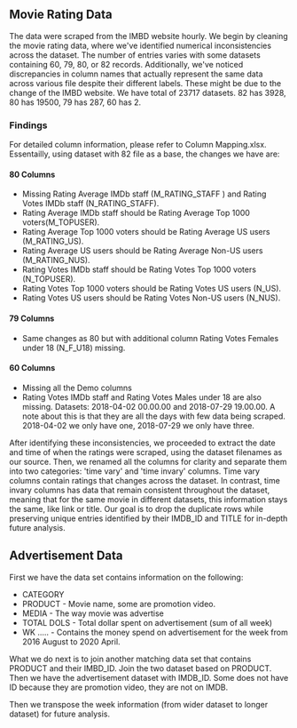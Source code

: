 ## Movie Rating Data
The data were scraped from the IMBD website hourly. We begin by cleaning the movie rating data, where we've identified numerical inconsistencies across the dataset. The number of entries varies with some datasets containing 60, 79, 80, or 82 records. Additionally, we've noticed discrepancies in column names that actually represent the same data across various file despite their different labels. These might be due to the change of the IMBD website. We have total of 23717 datasets. 82 has 3928, 80 has 19500, 79 has 287, 60 has 2.

### Findings
For detailed column information, please refer to Column Mapping.xlsx. Essentailly, using dataset with 82 file as a base, the changes we have are:

#### 80 Columns
* Missing Rating Average IMDb staff (M_RATING_STAFF ) and Rating Votes IMDb staff (N_RATING_STAFF).
* Rating Average IMDb staff should be Rating Average Top 1000 voters(M_TOPUSER).
* Rating Average Top 1000 voters should be Rating Average US users (M_RATING_US).
* Rating Average US users should be Rating Average Non-US users (M_RATING_NUS).
* Rating Votes IMDb staff should be Rating Votes Top 1000 voters (N_TOPUSER).
* Rating Votes Top 1000 voters should be Rating Votes US users (N_US).
* Rating Votes US users should be Rating Votes Non-US users (N_NUS).

#### 79 Columns
* Same changes as 80 but with additional column Rating Votes Females under 18 (N_F_U18) missing.

#### 60 Columns
* Missing all the Demo columns
* Rating Votes IMDb staff and Rating Votes Males under 18 are also missing.
Datasets: 2018-04-02 00.00.00 and 2018-07-29 19.00.00. A note about this is that they are all the days with few data being scraped. 2018-04-02 we only have one, 2018-07-29 we only have three. 

After identifying these inconsistencies, we proceeded to extract the date and time of when the ratings were scraped, using the dataset filenames as our source. Then, we renamed all the columns for clarity and separate them into two categories: 'time vary' and 'time invary' columns. Time vary columns contain ratings that changes across the dataset. In contrast, time invary columns has data that remain consistent throughout the dataset, meaning that for the same movie in different datasets, this information stays the same, like link or title. Our goal is to drop the duplicate rows while preserving unique entries identified by their IMDB_ID and TITLE for in-depth future analysis. 

## Advertisement Data
First we have the data set contains information on the following:
* CATEGORY
* PRODUCT - Movie name, some are promotion video. 
* MEDIA - The way movie was advertise
* TOTAL DOLS - Total dollar spent on advertisement (sum of all week)
* WK ..... - Contains the money spend on advertisement for the week from 2016 August to 2020 April.

What we do next is to join another matching data set that contains PRODUCT and their IMBD_ID. Join the two dataset based on PRODUCT. Then we have the advertisement dataset with IMDB_ID. Some does not have ID because they are promotion video, they are not on IMDB. 

Then we transpose the week information (from wider dataset to longer dataset) for future analysis. 

















